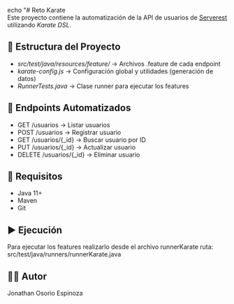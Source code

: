 echo "# Reto Karate   
Este proyecto contiene la automatización de la API de usuarios de [Serverest](https://serverest.dev) utilizando *Karate
DSL*.

## 📌 Estructura del Proyecto

- *src/test/java/resources/feature/* → Archivos .feature de cada endpoint
- *karate-config.js* → Configuración global y utilidades (generación de datos)
- *RunnerTests.java* → Clase runner para ejecutar los features

## 🚀 Endpoints Automatizados

- GET /usuarios → Listar usuarios
- POST /usuarios → Registrar usuario
- GET /usuarios/{_id} → Buscar usuario por ID
- PUT /usuarios/{_id} → Actualizar usuario
- DELETE /usuarios/{_id} → Eliminar usuario

## 🔧 Requisitos

- Java 11+
- Maven
- Git

## ▶️ Ejecución

Para ejecutar los features realizarlo desde el archivo runnerKarate
ruta: src/test/java/runners/runnerKarate.java

## 👨‍💻 Autor

Jonathan Osorio Espinoza
